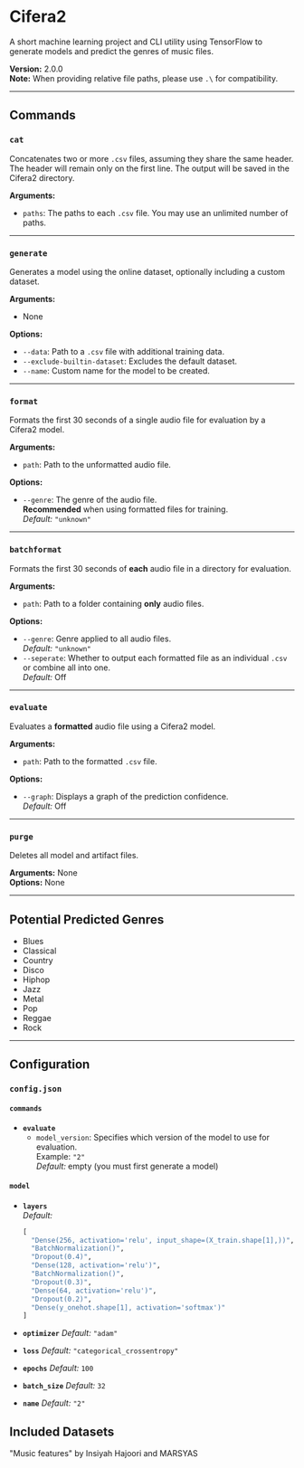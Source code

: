 # Cifera2

A short machine learning project and CLI utility using TensorFlow to generate models and predict the genres of music files.

**Version:** 2.0.0  
**Note:** When providing relative file paths, please use `.\` for compatibility.

---

## Commands

### `cat`
Concatenates two or more `.csv` files, assuming they share the same header. The header will remain only on the first line. The output will be saved in the Cifera2 directory.

**Arguments:**
- `paths`: The paths to each `.csv` file. You may use an unlimited number of paths.

---

### `generate`
Generates a model using the online dataset, optionally including a custom dataset.

**Arguments:**
- None

**Options:**
- `--data`: Path to a `.csv` file with additional training data.
- `--exclude-builtin-dataset`: Excludes the default dataset.
- `--name`: Custom name for the model to be created.

---

### `format`
Formats the first 30 seconds of a single audio file for evaluation by a Cifera2 model.

**Arguments:**
- `path`: Path to the unformatted audio file.

**Options:**
- `--genre`: The genre of the audio file.  
  **Recommended** when using formatted files for training.  
  *Default:* `"unknown"`

---

### `batchformat`
Formats the first 30 seconds of **each** audio file in a directory for evaluation.

**Arguments:**
- `path`: Path to a folder containing **only** audio files.

**Options:**
- `--genre`: Genre applied to all audio files.  
  *Default:* `"unknown"`
- `--seperate`: Whether to output each formatted file as an individual `.csv` or combine all into one.  
  *Default:* Off

---

### `evaluate`
Evaluates a **formatted** audio file using a Cifera2 model.

**Arguments:**
- `path`: Path to the formatted `.csv` file.

**Options:**
- `--graph`: Displays a graph of the prediction confidence.  
  *Default:* Off

---

### `purge`
Deletes all model and artifact files.

**Arguments:** None  
**Options:** None

---

## Potential Predicted Genres

- Blues
- Classical
- Country
- Disco
- Hiphop
- Jazz
- Metal
- Pop
- Reggae
- Rock

---

## Configuration

### `config.json`

#### `commands`
- **`evaluate`**
  - `model_version`: Specifies which version of the model to use for evaluation.  
    Example: `"2"`  
    *Default:* empty (you must first generate a model)

#### `model`
- **`layers`**  
  *Default:*
  ```python
  [
    "Dense(256, activation='relu', input_shape=(X_train.shape[1],))",
    "BatchNormalization()",
    "Dropout(0.4)",
    "Dense(128, activation='relu')",
    "BatchNormalization()",
    "Dropout(0.3)",
    "Dense(64, activation='relu')",
    "Dropout(0.2)",
    "Dense(y_onehot.shape[1], activation='softmax')"
  ]
- **`optimizer`**
  *Default:* `"adam"`

- **`loss`**
  *Default:* `"categorical_crossentropy"`

- **`epochs`**
  *Default:* `100`

- **`batch_size`**
  *Default:* `32`

- **`name`**
  *Default:* `"2"`

## Included Datasets
"Music features" by Insiyah Hajoori and MARSYAS
